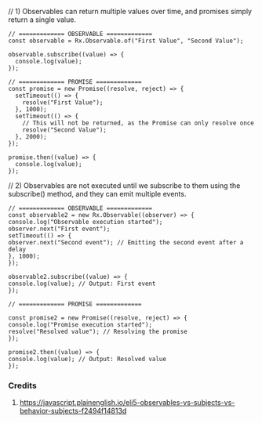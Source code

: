// 1) Observables can return multiple values over time, and promises simply return a single value.

```JS
// ============= OBSERVABLE =============
const observable = Rx.Observable.of("First Value", "Second Value");

observable.subscribe((value) => {
  console.log(value);
});

// ============= PROMISE =============
const promise = new Promise((resolve, reject) => {
  setTimeout(() => {
    resolve("First Value");
  }, 1000);
  setTimeout(() => {
    // This will not be returned, as the Promise can only resolve once
    resolve("Second Value");
  }, 2000);
});

promise.then((value) => {
  console.log(value);
});
```

// 2) Observables are not executed until we subscribe to them using the subscribe() method, and they can emit multiple events.

```JS
// ============= OBSERVABLE =============
const observable2 = new Rx.Observable((observer) => {
console.log("Observable execution started");
observer.next("First event");
setTimeout(() => {
observer.next("Second event"); // Emitting the second event after a delay
}, 1000);
});

observable2.subscribe((value) => {
console.log(value); // Output: First event
});

// ============= PROMISE =============

const promise2 = new Promise((resolve, reject) => {
console.log("Promise execution started");
resolve("Resolved value"); // Resolving the promise
});

promise2.then((value) => {
console.log(value); // Output: Resolved value
});

```

### Credits

1. https://javascript.plainenglish.io/eli5-observables-vs-subjects-vs-behavior-subjects-f2494f14813d
